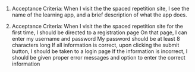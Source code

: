 1. Acceptance Criteria:
    When I visit the the spaced repetition site, I see the name of the learning app, and a  brief description 
    of what the app does.

2. Acceptance Criteria:
    When I visit the the spaced repetition site for the first time, I should be directed to a registration page
    On that page, I can enter my username and password 
    My password should be at least 8 characters long
    If all information is correct, upon clicking the submit button, I should be taken to a login page
    If the information is incorrect, I should be given proper error messages and option to enter the 
    correct information